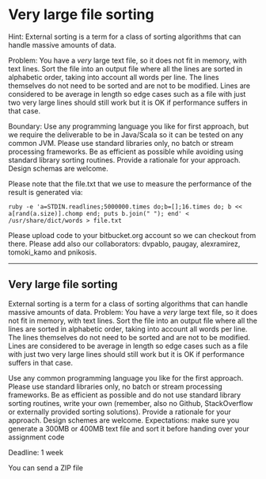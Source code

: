 # Very large file sorting


Hint: External sorting is a term for a class of sorting algorithms that can handle massive amounts of data.

Problem: You have a *very* large text file, so it does not fit in memory, with text lines. Sort the file into an output file where all the lines are sorted in alphabetic order, taking into account all words per line. 
The lines themselves do not need to be sorted and are not to be modified. 
Lines are considered to be average in length so edge cases such as a file with just two very large lines should still work but it is OK if performance suffers in that case.


Boundary: Use any programming language you like for first approach, but we require the deliverable to be in Java/Scala so it can be tested on any common JVM. Please use standard libraries only, no batch or stream processing frameworks. Be as efficient as possible while avoiding using standard library sorting routines. Provide a rationale for your approach. Design schemas are welcome.


Please note that the file.txt that we use to measure the performance of the result is generated via:  

```ruby -e 'a=STDIN.readlines;5000000.times do;b=[];16.times do; b << a[rand(a.size)].chomp end; puts b.join(" "); end' < /usr/share/dict/words > file.txt```

Please upload code to your bitbucket.org account so we can checkout from there. Please add also our collaborators:  dvpablo, paugay,  alexramirez, tomoki_kamo and pnikosis.


-------


Very large file sorting
-------------------------
External sorting is a term for a class of sorting algorithms that can handle massive amounts of data.
Problem: You have a *very* large text file, so it does not fit in memory, with text lines. Sort the file into an output file where all the lines are sorted in alphabetic order, taking into account all words per line. The lines themselves do not need to be sorted and are not to be modified. Lines are considered to be average in length so edge cases such as a file with just two very large lines should still work but it is OK if performance suffers in that case.

Use any common programming language you like for the first approach. Please use standard libraries only, no batch or stream processing frameworks. Be as efficient as possible and do not use standard library sorting routines, write your own (remember, also no Github, StackOverflow or externally provided sorting solutions). Provide a rationale for your approach. Design schemes are welcome.
Expectations: make sure you generate a 300MB or 400MB text file and sort it before handing over your assignment code

Deadline: 1 week

You can send a ZIP file